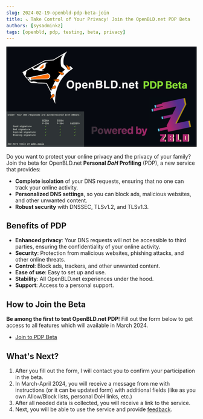 ```yaml
---
slug: 2024-02-19-openbld-pdp-beta-join
title: ↘ Take Control of Your Privacy! Join the OpenBLD.net PDP Beta
authors: [sysadminkz]
tags: [openbld, pdp, testing, beta, privacy]
---
```


![Take Control of Your Privacy! Join the OpenBLD.net PDP Beta](images/join-beta-openbld-pdp.jpeg)

Do you want to protect your online privacy and the privacy of your family? Join the beta for 
OpenBLD.net **Personal _DoH_ Profiling** (PDP), a new service that provides:

- **Complete isolation** of your DNS requests, ensuring that no one can track your online activity.
- **Personalized DNS settings**, so you can block ads, malicious websites, and other unwanted content.
- **Robust security** with DNSSEC, TLSv1.2, and TLSv1.3.

## Benefits of PDP

- **Enhanced privacy**: Your DNS requests will not be accessible to third parties, ensuring the confidentiality of your online activity.
- **Security**: Protection from malicious websites, phishing attacks, and other online threats.
- **Control**: Block ads, trackers, and other unwanted content.
- **Ease of use**: Easy to set up and use.
- **Stability**: All OpenBLD.net experiences under the hood.
- **Support**: Access to a personal support.

## How to Join the Beta

**Be among the first to test OpenBLD.net PDP**! Fill out the form below to get access to all features which will available in March 2024.

- [Join to PDP Beta](https://docs.google.com/forms/d/e/1FAIpQLSeIEVFueE1XWHPGy2uL-NVv1ID3jIq3O_kp-q7WFmOS2lUTzw/viewform?usp=sf_link)

## What's Next?

1. After you fill out the form, I will contact you to confirm your participation in the beta.
2. In March-April 2024, you will receive a message from me with instructions (or it can be updated form) with additional 
fields (like as you own Allow/Block lists, personal DoH links, etc.)
3. After all needed data is collected, you will receive a link to the service.
4. Next, you will be able to use the service and provide [feedback](/docs/contacts/).
